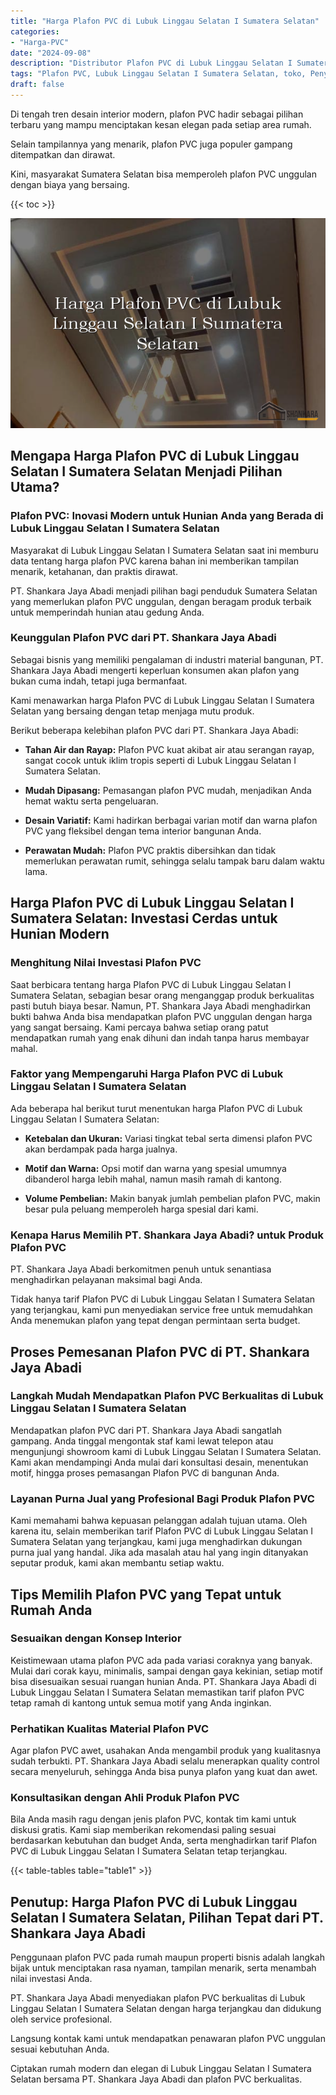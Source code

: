 ```yaml
---
title: "Harga Plafon PVC di Lubuk Linggau Selatan I Sumatera Selatan"
categories: 
- "Harga-PVC"
date: "2024-09-08"
description: "Distributor Plafon PVC di Lubuk Linggau Selatan I Sumatera Selatan bagi rumah, perkantoran, serta ritel. Panel unggulan, variasi motif, variasi warna menarik, dengan jasa penempatan dikerjakan oleh teknisi berpengalaman serta jaminan resmi!|Layanan penjualan Plafon PVC di Lubuk Linggau Selatan I Sumatera Selatan bagi kebutuhan tempat tinggal, perkantoran, maupun toko, beserta panel berkualitas dan penempatan oleh tenaga ahli profesional dan garansi resmi.|Solusi Plafon PVC di Lubuk Linggau Selatan I Sumatera Selatan yang terbukti untuk hunian, perkantoran, serta gerai, bersama material unggulan dan pemasangan oleh tim berpengalaman dan jaminan resmi.|Penyediaan Plafon PVC di Lubuk Linggau Selatan I Sumatera Selatan untuk hunian, kantor, dan gerai, beserta panel terbaik dan instalasi dikerjakan oleh tenaga ahli profesional, lengkap beserta jaminan resmi.}"
tags: "Plafon PVC, Lubuk Linggau Selatan I Sumatera Selatan, toko, Penyedia, distributor"
draft: false
---
```


Di tengah tren desain interior modern, plafon PVC hadir sebagai pilihan terbaru yang mampu menciptakan kesan elegan pada setiap area rumah.

Selain tampilannya yang menarik, plafon PVC juga populer gampang ditempatkan dan dirawat.

Kini, masyarakat Sumatera Selatan bisa memperoleh plafon PVC unggulan dengan biaya yang bersaing.

{{< toc >}}

![Harga Plafon PVC di Lubuk Linggau Selatan I Sumatera Selatan](/images/Harga-PVC/Harga-Plafon-PVC-di-Lubuk-Linggau-Selatan-I-Sumatera-Selatan.png)


## Mengapa Harga Plafon PVC di Lubuk Linggau Selatan I Sumatera Selatan Menjadi Pilihan Utama?

### Plafon PVC: Inovasi Modern untuk Hunian Anda yang Berada di Lubuk Linggau Selatan I Sumatera Selatan

Masyarakat di Lubuk Linggau Selatan I Sumatera Selatan saat ini memburu data tentang harga plafon PVC karena bahan ini memberikan tampilan menarik, ketahanan, dan praktis dirawat.

PT. Shankara Jaya Abadi menjadi pilihan bagi penduduk Sumatera Selatan yang memerlukan plafon PVC unggulan, dengan beragam produk terbaik untuk memperindah hunian atau gedung Anda.

### Keunggulan Plafon PVC dari PT. Shankara Jaya Abadi

Sebagai bisnis yang memiliki pengalaman di industri material bangunan, PT. Shankara Jaya Abadi mengerti keperluan konsumen akan plafon yang bukan cuma indah, tetapi juga bermanfaat.

Kami menawarkan harga Plafon PVC di Lubuk Linggau Selatan I Sumatera Selatan yang bersaing dengan tetap menjaga mutu produk.

Berikut beberapa kelebihan plafon PVC dari PT. Shankara Jaya Abadi:

- **Tahan Air dan Rayap:** Plafon PVC kuat akibat air atau serangan rayap, sangat cocok untuk iklim tropis seperti di Lubuk Linggau Selatan I Sumatera Selatan.

- **Mudah Dipasang:** Pemasangan plafon PVC mudah, menjadikan Anda hemat waktu serta pengeluaran.

- **Desain Variatif:** Kami hadirkan berbagai varian motif dan warna plafon PVC yang fleksibel dengan tema interior bangunan Anda.

- **Perawatan Mudah:** Plafon PVC praktis dibersihkan dan tidak memerlukan perawatan rumit, sehingga selalu tampak baru dalam waktu lama.

## Harga Plafon PVC di Lubuk Linggau Selatan I Sumatera Selatan: Investasi Cerdas untuk Hunian Modern

### Menghitung Nilai Investasi Plafon PVC

Saat berbicara tentang harga Plafon PVC di Lubuk Linggau Selatan I Sumatera Selatan, sebagian besar orang menganggap produk berkualitas pasti butuh biaya besar. Namun, PT. Shankara Jaya Abadi menghadirkan bukti bahwa Anda bisa mendapatkan plafon PVC unggulan dengan harga yang sangat bersaing. Kami percaya bahwa setiap orang patut mendapatkan rumah yang enak dihuni dan indah tanpa harus membayar mahal.

### Faktor yang Mempengaruhi Harga Plafon PVC di Lubuk Linggau Selatan I Sumatera Selatan

Ada beberapa hal berikut turut menentukan harga Plafon PVC di Lubuk Linggau Selatan I Sumatera Selatan:

- **Ketebalan dan Ukuran:** Variasi tingkat tebal serta dimensi plafon PVC akan berdampak pada harga jualnya.

- **Motif dan Warna:** Opsi motif dan warna yang spesial umumnya dibanderol harga lebih mahal, namun masih ramah di kantong.

- **Volume Pembelian:** Makin banyak jumlah pembelian plafon PVC, makin besar pula peluang memperoleh harga spesial dari kami.

### Kenapa Harus Memilih PT. Shankara Jaya Abadi? untuk Produk Plafon PVC

PT. Shankara Jaya Abadi berkomitmen penuh untuk senantiasa menghadirkan pelayanan maksimal bagi Anda.

Tidak hanya tarif Plafon PVC di Lubuk Linggau Selatan I Sumatera Selatan yang terjangkau, kami pun menyediakan service free untuk memudahkan Anda menemukan plafon yang tepat dengan permintaan serta budget.

## Proses Pemesanan Plafon PVC di PT. Shankara Jaya Abadi

### Langkah Mudah Mendapatkan Plafon PVC Berkualitas di Lubuk Linggau Selatan I Sumatera Selatan

Mendapatkan plafon PVC dari PT. Shankara Jaya Abadi sangatlah gampang. Anda tinggal mengontak staf kami lewat telepon atau mengunjungi showroom kami di Lubuk Linggau Selatan I Sumatera Selatan. Kami akan mendampingi Anda mulai dari konsultasi desain, menentukan motif, hingga proses pemasangan Plafon PVC di bangunan Anda.

### Layanan Purna Jual yang Profesional Bagi Produk Plafon PVC

Kami memahami bahwa kepuasan pelanggan adalah tujuan utama. Oleh karena itu, selain memberikan tarif Plafon PVC di Lubuk Linggau Selatan I Sumatera Selatan yang terjangkau, kami juga menghadirkan dukungan purna jual yang handal. Jika ada masalah atau hal yang ingin ditanyakan seputar produk, kami akan membantu setiap waktu.

## Tips Memilih Plafon PVC yang Tepat untuk Rumah Anda

### Sesuaikan dengan Konsep Interior

Keistimewaan utama plafon PVC ada pada variasi coraknya yang banyak. Mulai dari corak kayu, minimalis, sampai dengan gaya kekinian, setiap motif bisa disesuaikan sesuai ruangan hunian Anda. PT. Shankara Jaya Abadi di Lubuk Linggau Selatan I Sumatera Selatan memastikan tarif plafon PVC tetap ramah di kantong untuk semua motif yang Anda inginkan.

### Perhatikan Kualitas Material Plafon PVC

Agar plafon PVC awet, usahakan Anda mengambil produk yang kualitasnya sudah terbukti. PT. Shankara Jaya Abadi selalu menerapkan quality control secara menyeluruh, sehingga Anda bisa punya plafon yang kuat dan awet.

### Konsultasikan dengan Ahli Produk Plafon PVC

Bila Anda masih ragu dengan jenis plafon PVC, kontak tim kami untuk diskusi gratis. Kami siap memberikan rekomendasi paling sesuai berdasarkan kebutuhan dan budget Anda, serta menghadirkan tarif Plafon PVC di Lubuk Linggau Selatan I Sumatera Selatan tetap terjangkau.

{{< table-tables table="table1" >}}

## Penutup: Harga Plafon PVC di Lubuk Linggau Selatan I Sumatera Selatan, Pilihan Tepat dari PT. Shankara Jaya Abadi

Penggunaan plafon PVC pada rumah maupun properti bisnis adalah langkah bijak untuk menciptakan rasa nyaman, tampilan menarik, serta menambah nilai investasi Anda.

PT. Shankara Jaya Abadi menyediakan plafon PVC berkualitas di Lubuk Linggau Selatan I Sumatera Selatan dengan harga terjangkau dan didukung oleh service profesional.

Langsung kontak kami untuk mendapatkan penawaran plafon PVC unggulan sesuai kebutuhan Anda.

Ciptakan rumah modern dan elegan di Lubuk Linggau Selatan I Sumatera Selatan bersama PT. Shankara Jaya Abadi dan plafon PVC berkualitas.